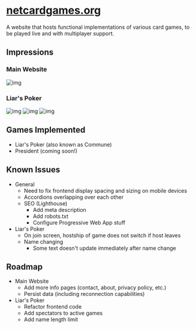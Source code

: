 # [netcardgames.org](https://netcardgames.org/)

A website that hosts functional implementations of various card games, to be played live and with multiplayer support. 

## Impressions

### Main Website
![img](https://i.imgur.com/b95VQJf.png)

### Liar's Poker
![img](https://i.imgur.com/RhMIaXe.png)
![img](https://i.imgur.com/GMlVY9X.png)
![img](https://i.imgur.com/VN0CIL0.png)

## Games Implemented
- Liar's Poker (also known as Commune)
- President (coming soon!)

## Known Issues
- General
  - Need to fix frontend display spacing and sizing on mobile devices
  - Accordions overlapping over each other
  - SEO (Lighthouse)
    - Add meta description
    - Add robots.txt
    - Configure Progressive Web App stuff
- Liar's Poker
  - On join screen, hostship of game does not switch if host leaves
  - Name changing
    - Some text doesn't update immediately after name change

## Roadmap
- Main Website
  - Add more info pages (contact, about, privacy policy, etc.) 
  - Persist data (including reconnection capabilities)
- Liar's Poker
  - Refactor frontend code
  - Add spectators to active games
  - Add name length limit





